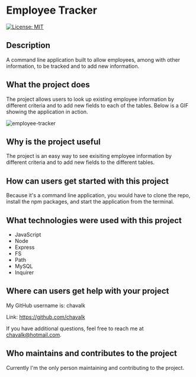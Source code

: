# Employee Tracker

[![License: MIT](https://img.shields.io/badge/License-MIT-yellow.svg)](https://opensource.org/licenses/MIT)

## Description

A command line application built to allow employees, among with other information, to be tracked and to add new information.

## What the project does

The project allows users to look up existing employee information by different criteria and to add new fields to each of the tables. Below is a GIF showing the application in action.

![employee-tracker](./images/employee-tracker.gif)

## Why is the project useful

The project is an easy way to see exisiting employee information by different criteria and to add new fields to the different tables.

## How can users get started with this project

Because it's a command line application, you would have to clone the repo, install the npm packages, and start the application from the terminal.

## What technologies were used with this project

* JavaScript
* Node
* Express
* FS
* Path
* MySQL
* Inquirer

## Where can users get help with your project

My GitHub username is: chavalk

Link: https://github.com/chavalk

If you have additional questions, feel free to reach me at chavalk@hotmail.com.

## Who maintains and contributes to the project

Currently I'm the only person maintaining and contributing to the project.